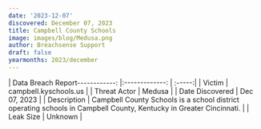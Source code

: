 ```yaml
---
date: '2023-12-07'
discovered: December 07, 2023
title: Campbell County Schools
image: images/blog/Medusa.png
author: Breachsense Support
draft: false
yearmonths: 2023/december
---
```


| Data Breach Report------------:     |:-------------:    | :-----:|
| Victim      | campbell.kyschools.us      | 
| Threat Actor      | Medusa      | 
| Date Discovered      | Dec 07, 2023      | 
| Description      | Campbell County Schools is a school district operating schools in Campbell County, Kentucky in Greater Cincinnati.      | 
| Leak Size      | Unknown      | 

